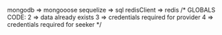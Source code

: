mongodb => mongooose
sequelize => sql
redisClient => redis
/*
  GLOBALS CODE:
  2 => data already exists
  3 => credentials required for provider
  4 => credentials required for seeker
 */
